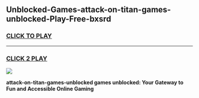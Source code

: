 
## Unblocked-Games-attack-on-titan-games-unblocked-Play-Free-bxsrd
<h3>
<a href="https://premium76.site?title=attack-on-titan-games-unblocked&ref=19M">CLICK TO PLAY</a></h3>
<hr>

<h3>
<a href="https://premium76.site?title=attack-on-titan-games-unblocked&ref=19M">CLICK 2 PLAY</a>
  
</h3>

<a href="https://premium76.site?title=attack-on-titan-games-unblocked&ref=19M"><img src="https://clearcache.store/games.png"></a>


**attack-on-titan-games-unblocked games unblocked: Your Gateway to Fun and Accessible Online Gaming**
